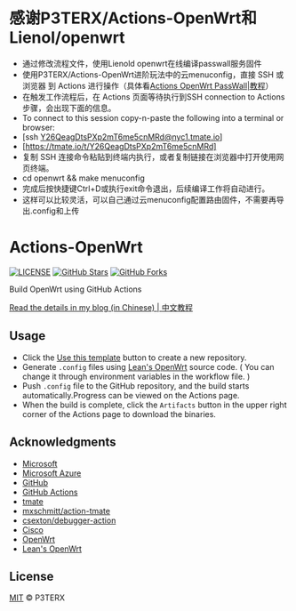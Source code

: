 # 感谢P3TERX/Actions-OpenWrt和Lienol/openwrt
- 通过修改流程文件，使用Lienold openwrt在线编译passwall服务固件
- 使用P3TERX/Actions-OpenWrt进阶玩法中的云menuconfig，直接 SSH 或 浏览器 到 Actions 进行操作（具体看[Actions OpenWrt PassWall|教程](https://mtom.ml/798.html)）
- 在触发工作流程后，在 Actions 页面等待执行到SSH connection to Actions步骤，会出现下面的信息。
- To connect to this session copy-n-paste the following into a terminal or browser:
- [ssh Y26QeagDtsPXp2mT6me5cnMRd@nyc1.tmate.io]
- [https://tmate.io/t/Y26QeagDtsPXp2mT6me5cnMRd]
- 复制 SSH 连接命令粘贴到终端内执行，或者复制链接在浏览器中打开使用网页终端。
- cd openwrt && make menuconfig
- 完成后按快捷键Ctrl+D或执行exit命令退出，后续编译工作将自动进行。
- 这样可以比较灵活，可以自己通过云menuconfig配置路由固件，不需要再导出.config和上传

# Actions-OpenWrt

[![LICENSE](https://img.shields.io/github/license/mashape/apistatus.svg?style=flat-square&label=LICENSE)](https://github.com/P3TERX/Actions-OpenWrt/blob/master/LICENSE)
[![GitHub Stars](https://img.shields.io/github/stars/P3TERX/Actions-OpenWrt.svg?style=flat-square&label=Stars&logo=github)](https://github.com/P3TERX/Actions-OpenWrt/stargazers)
[![GitHub Forks](https://img.shields.io/github/forks/P3TERX/Actions-OpenWrt.svg?style=flat-square&label=Forks&logo=github)](https://github.com/P3TERX/Actions-OpenWrt/fork)

Build OpenWrt using GitHub Actions

[Read the details in my blog (in Chinese) | 中文教程](https://p3terx.com/archives/build-openwrt-with-github-actions.html)

## Usage

- Click the [Use this template](https://github.com/P3TERX/Actions-OpenWrt/generate) button to create a new repository.
- Generate `.config` files using [Lean's OpenWrt](https://github.com/coolsnowwolf/lede) source code. ( You can change it through environment variables in the workflow file. )
- Push `.config` file to the GitHub repository, and the build starts automatically.Progress can be viewed on the Actions page.
- When the build is complete, click the `Artifacts` button in the upper right corner of the Actions page to download the binaries.

## Acknowledgments

- [Microsoft](https://www.microsoft.com)
- [Microsoft Azure](https://azure.microsoft.com)
- [GitHub](https://github.com)
- [GitHub Actions](https://github.com/features/actions)
- [tmate](https://github.com/tmate-io/tmate)
- [mxschmitt/action-tmate](https://github.com/mxschmitt/action-tmate)
- [csexton/debugger-action](https://github.com/csexton/debugger-action)
- [Cisco](https://www.cisco.com/)
- [OpenWrt](https://github.com/openwrt/openwrt)
- [Lean's OpenWrt](https://github.com/coolsnowwolf/lede)

## License

[MIT](https://github.com/P3TERX/Actions-OpenWrt/blob/master/LICENSE) © P3TERX
